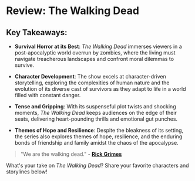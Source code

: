 # Review: The Walking Dead

## Key Takeaways:

- **Survival Horror at its Best**: *The Walking Dead* immerses viewers in a post-apocalyptic world overrun by zombies, where the living must navigate treacherous landscapes and confront moral dilemmas to survive.

- **Character Development**: The show excels at character-driven storytelling, exploring the complexities of human nature and the evolution of its diverse cast of survivors as they adapt to life in a world filled with constant danger.

- **Tense and Gripping**: With its suspenseful plot twists and shocking moments, *The Walking Dead* keeps audiences on the edge of their seats, delivering heart-pounding thrills and emotional gut punches.

- **Themes of Hope and Resilience**: Despite the bleakness of its setting, the series also explores themes of hope, resilience, and the enduring bonds of friendship and family amidst the chaos of the apocalypse.

> "We are the walking dead." - **[Rick Grimes](https://en.wikipedia.org/wiki/Rick_Grimes)**

What's your take on *The Walking Dead*? Share your favorite characters and storylines below!
